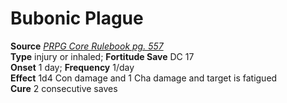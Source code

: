 # Bubonic Plague

**Source** [_PRPG Core Rulebook pg. 557_](http://paizo.com/pathfinderRPG/v5748btpy88yj)  
**Type** injury or inhaled; **Fortitude Save** DC 17  
**Onset** 1 day; **Frequency** 1/day  
**Effect** 1d4 Con damage and 1 Cha damage and target is fatigued  
**Cure** 2 consecutive saves